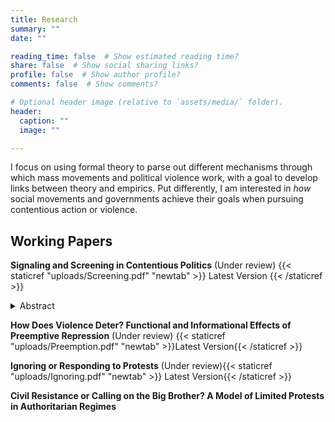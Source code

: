 ```yaml
---
title: Research
summary: ""
date: ""

reading_time: false  # Show estimated reading time?
share: false  # Show social sharing links?
profile: false  # Show author profile?
comments: false  # Show comments?

# Optional header image (relative to `assets/media/` folder).
header:
  caption: ""
  image: ""

---
```

 I focus on using formal theory to parse out different mechanisms through which mass movements and political violence work, with a goal to develop links between theory and empirics. Put differently, I am interested in *how* social movements and governments achieve their goals when pursuing contentious action or violence. 

 ## **Working Papers**

 **Signaling and Screening in Contentious Politics** (Under review) {{< staticref "uploads/Screening.pdf" "newtab" >}} Latest Version {{< /staticref >}}

 <details>
<summary>Abstract</summary>
<br>
Literature on contention and repression overwhelmingly assumes that contentious politics is a zero-sum game and the goal of repression is to subdue all protests. This approach ignores that contentious action provides information about grievances which are costly to ignore for the government. I develop a formal model of contentious politics where activists use protests to signal their grievances as well as impose costs on the government. The model shows that repression can have a screening purpose. Governments use coercion to set the terms of contention so that they only have to accommodate sufficiently aggrieved and salient groups, while filtering out the rest. The model also demonstrates that decreased cost of mobilization makes repression indirectly cheaper for governments, leading to more repression. Taken together, these findings provide a theoretical explanation for the inconsistent findings in the empirical literature on contention and repression. Finally, the results provide an explanation for why rational governments would resort to repression only to follow it with accommodation.
</details>

**How Does Violence Deter? Functional and Informational Effects of Preemptive Repression** (Under review) {{< staticref "uploads/Preemption.pdf" "newtab" >}}Latest Version{{< /staticref >}}

**Ignoring or Responding to Protests** (Under review){{< staticref "uploads/Ignoring.pdf" "newtab" >}} Latest Version{{< /staticref >}}

**Civil Resistance or Calling on the Big Brother? A Model of Limited Protests in Authoritarian Regimes** 